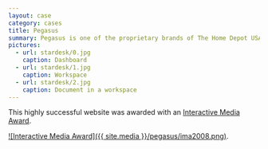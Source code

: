 ```yaml
---
layout: case
category: cases
title: Pegasus
summary: Pegasus is one of the proprietary brands of The Home Depot USA. Cornelis was hired to lead, consult and design UID Consultancy for its dedicated product web site. 
pictures:
  - url: stardesk/0.jpg
    caption: Dashboard
  - url: stardesk/1.jpg
    caption: Workspace
  - url: stardesk/2.jpg
    caption: Document in a workspace
---
```


This highly successful website was awarded with an [Interactive Media Award](http://www.interactivemediaawards.com/winners/certificate.asp?param=59882&cat=1).

[![Interactive Media Award]({{ site.media }}/pegasus/ima2008.png)](http://www.interactivemediaawards.com/winners/certificate.asp?param=59882&cat=1).